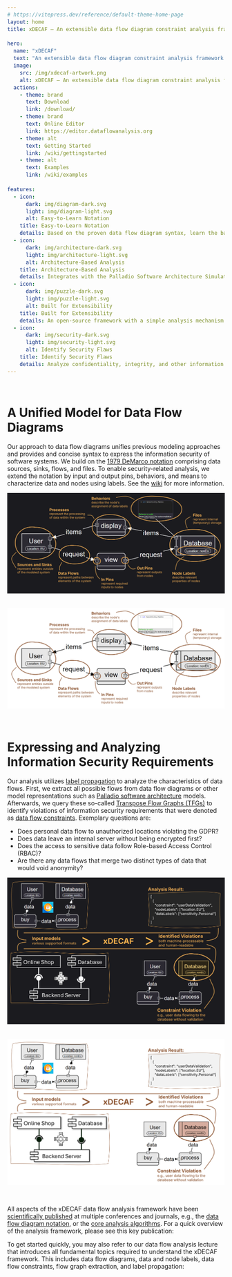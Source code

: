 ```yaml
---
# https://vitepress.dev/reference/default-theme-home-page
layout: home
title: xDECAF – An extensible data flow diagram constraint analysis framework for information security

hero:
  name: "xDECAF"
  text: "An extensible data flow diagram constraint analysis framework for information security"
  image:
    src: /img/xdecaf-artwork.png
    alt: xDECAF – An extensible data flow diagram constraint analysis framework for information security
  actions:
    - theme: brand
      text: Download
      link: /download/
    - theme: brand
      text: Online Editor
      link: https://editor.dataflowanalysis.org
    - theme: alt
      text: Getting Started
      link: /wiki/gettingstarted
    - theme: alt
      text: Examples
      link: /wiki/examples

features:
  - icon: 
      dark: img/diagram-dark.svg
      light: img/diagram-light.svg
      alt: Easy-to-Learn Notation
    title: Easy-to-Learn Notation
    details: Based on the proven data flow diagram syntax, learn the basics in minutes and start modeling immediately.
  - icon: 
      dark: img/architecture-dark.svg
      light: img/architecture-light.svg
      alt: Architecture-Based Analysis
    title: Architecture-Based Analysis
    details: Integrates with the Palladio Software Architecture Simulator to support system-level design-time security analysis.
  - icon: 
      dark: img/puzzle-dark.svg
      light: img/puzzle-light.svg
      alt: Built for Extensibility
    title: Built for Extensibility
    details: An open-source framework with a simple analysis mechanism and stable interfaces to integrate third-party diagram notations.
  - icon: 
      dark: img/security-dark.svg
      light: img/security-light.svg
      alt: Identify Security Flaws
    title: Identify Security Flaws
    details: Analyze confidentiality, integrity, and other information security properties by reusing simple yet versatile security annotations.
---
```


<div style="margin-bottom:30px;">&nbsp;</div>

# A Unified Model for Data Flow Diagrams
Our approach to data flow diagrams unifies previous modeling approaches and provides and concise syntax to express the information security of software systems.
We build on the [1979 DeMarco notation](https://en.wikipedia.org/wiki/Data-flow_diagram) comprising data sources, sinks, flows, and files.
To enable security-related analysis, we extend the notation by input and output pins, behaviors, and means to characterize data and nodes using labels.
See the [wiki](/wiki/) for more information.

<img src="/img/bigpicture-dark.png" v-if="isDark" style="margin-bottom:30px;" />
<img src="/img/bigpicture-light.png" v-if="!isDark" style="margin-bottom:30px;" />

# Expressing and Analyzing Information Security Requirements

Our analysis utilizes [label propagation](/wiki/) to analyze the characteristics of data flows.
First, we extract all possible flows from data flow diagrams or other model representations such as [Palladio software architecture](https://www.palladio-simulator.com/) models.
Afterwards, we query these so-called [Transpose Flow Graphs (TFGs)](/wiki/) to identify violations of information security requirements that were denoted as [data flow constraints](/wiki/).
Exemplary questions are:

* Does personal data flow to unauthorized locations violating the GDPR?
* Does data leave an internal server without being encrypted first?
* Does the access to sensitive data follow Role-based Access Control (RBAC)?
* Are there any data flows that merge two distinct types of data that would void anonymity?

<img src="/img/analysis-dark.png" v-if="isDark" style="margin-bottom:30px;" />
<img src="/img/analysis-light.png" v-if="!isDark" style="margin-bottom:30px;" />

All aspects of the xDECAF data flow analysis framework have been [scientifically published](/publications/) at multiple conferences and journals, e.g., the [data flow diagram notation](https://doi.org/10.5220/0010515300260037), or the [core analysis algorithms](https://doi.org/10.1016/j.jss.2021.111138). For a quick overview of the analysis framework, please see this key publication:

<PaperHighlight
  authors="N. Boltz and S. Hahner, et al."
  title="An Extensible Framework for Architecture-Based Data Flow Analysis
        for Information Security"
  reference="European Conference on Software Architecture (ECSA), Springer,
      2024"
  url="https://sebastianhahner.de/publications/2024/BoltzHahner2024_AnExtensibleFrameworkForArchitectureBasedDataFlowAnalysisForInformationSecurity.pdf"
  doi="10.1007/978-3-031-66326-0_21"
  linebreak="yes,please" />

To get started quickly, you may also refer to our data flow analysis lecture that introduces all fundamental topics required to understand the xDECAF framework. This includes data flow diagrams, data and node labels, data flow constraints, flow graph extraction, and label propagation:

<TalkHighlight
  authors="S. Hahner"
  title="Data Flow Analysis"
  reference="Guest Lecture, Software Security Engineering, Karlsruhe Institute of Technology (KIT)"
  url="https://sebastianhahner.de/talks/2025/SSE_2025_GuestLectureDataFlowAnalysis.pdf" />

<script setup>
import PaperHighlight from './PaperHighlight.vue'
import TalkHighlight from './TalkHighlight.vue'
import { useData } from 'vitepress';
const isDark = useData().isDark;
</script>
